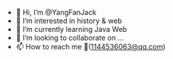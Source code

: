 - 👋 Hi, I’m @YangFanJack
- 👀 I’m interested in history & web
- 🌱 I’m currently learning Java Web
- 💞️ I’m looking to collaborate on ...
- 📫 How to reach me 📧(1144536063@qq.com)

<!---
YangFanJack/YangFanJack is a ✨ special ✨ repository because its `README.md` (this file) appears on your GitHub profile.
You can click the Preview link to take a look at your changes.
--->
